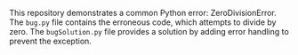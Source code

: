 This repository demonstrates a common Python error: ZeroDivisionError. The `bug.py` file contains the erroneous code, which attempts to divide by zero.  The `bugSolution.py` file provides a solution by adding error handling to prevent the exception.